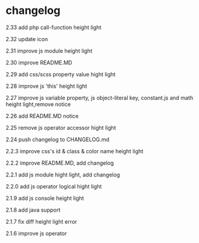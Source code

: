 # changelog 
2.33 add php call-function height light

2.32 update icon

2.31 improve js module height light

2.30 improve README.MD

2.29 add css/scss property value hight light 

2.28 improve js 'this' height light 

2.27 improve js variable property, js object-literal key, constant.js and math height light,remove notice

2.26 add README.MD notice

2.25 remove js operator accessor hight light

2.24 push changelog to CHANGELOG.md

2.2.3 improve css's id & class & color name height light

2.2.2 improve README.MD, add changelog 

2.2.1 add js module hight light, add changelog 

2.2.0 add js operator logical hight light 

2.1.9 add js console height light 

2.1.8 add java support 

2.1.7 fix diff height light error 

2.1.6 improve js operator